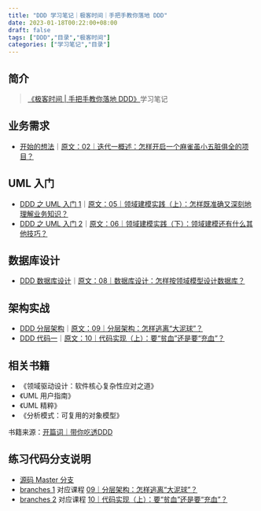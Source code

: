 ```yaml
---
title: "DDD 学习笔记｜极客时间｜手把手教你落地 DDD"
date: 2023-01-18T00:22:00+08:00
draft: false
tags: ["DDD","目录","极客时间"]
categories: ["学习笔记","目录"]
---
```


## 简介

> [《极客时间 | 手把手教你落地 DDD》](http://gk.link/a/11UPq)学习笔记

## 业务需求

- [开始的想法](../06)｜[原文：02｜迭代一概述：怎样开启一个麻雀虽小五脏俱全的项目？](http://gk.link/a/126b2)

## UML 入门

- [DDD 之 UML 入门 1](../01)｜[原文：05｜领域建模实践（上）：怎样既准确又深刻地理解业务知识？](http://gk.link/a/11UPs)
- [DDD 之 UML 入门 2](../02)｜[原文：06｜领域建模实践（下）：领域建模还有什么其他技巧？](http://gk.link/a/11UTm)

## 数据库设计

- [DDD 数据库设计](../03)｜[原文：08｜数据库设计：怎样按领域模型设计数据库？](http://gk.link/a/11W17)

## 架构实战

- [DDD 分层架构](../04)｜[原文：09｜分层架构：怎样逃离“大泥球”？](http://gk.link/a/11WlS)
- [DDD 代码一](../05)｜[原文：10｜代码实现（上）：要“贫血”还是要“充血”？](http://gk.link/a/11X6i)

## 相关书籍

- 《领域驱动设计：软件核心复杂性应对之道》
- 《UML 用户指南》
- 《UML 精粹》
- 《分析模式：可复用的对象模型》

书籍来源：[开篇词｜带你吃透DDD](http://gk.link/a/1265b)

## 练习代码分支说明

- [源码 Master 分支](https://github.com/wyyl1/geektime-ddd)
- [branches 1](https://github.com/wyyl1/geektime-ddd/tree/1) 对应课程 [09｜分层架构：怎样逃离“大泥球”？](http://gk.link/a/11WlS)
- [branches 2](https://github.com/wyyl1/geektime-ddd/tree/2) 对应课程 [10｜代码实现（上）：要“贫血”还是要“充血”？](http://gk.link/a/11X6i)
